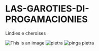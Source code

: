 # LAS-GAROTIES-DI-PROGAMACIONIES
Lindies e cheroises

![This is an image](https://i.pinimg.com/564x/70/7f/7c/707f7c09eb3393ea7f452ffc3c713ede.jpg)
![pietra](https://santaluciadrogaria.vtexassets.com/arquivos/ids/160840/7891317140533.png?v=637638072052400000)
![pinga pietra](https://www.oemporio.com.br/produtos/fotos/grande/2353-pietra_biera_corsa_330ml_cerveja_logo.jpg)
